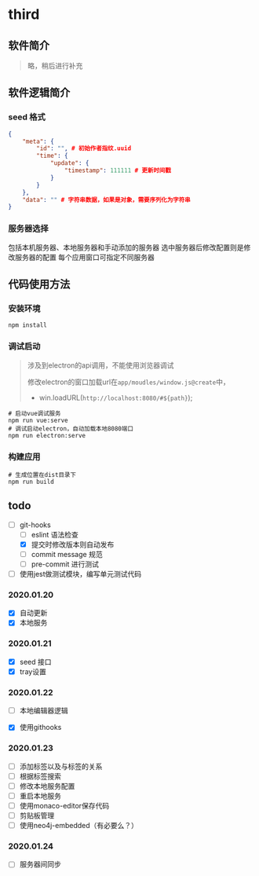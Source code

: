 # third

## 软件简介

> 略，稍后进行补充

## 软件逻辑简介

### seed 格式

``` json
{
    "meta": {
        "id": "", # 初始作者指纹.uuid
        "time": {
            "update": {
                "timestamp": 111111 # 更新时间戳
            }
        }
    },
    "data": "" # 字符串数据，如果是对象，需要序列化为字符串
}
```

### 服务器选择

包括本机服务器、本地服务器和手动添加的服务器
选中服务器后修改配置则是修改服务器的配置
每个应用窗口可指定不同服务器

## 代码使用方法

### 安装环境

``` shell
npm install
```

### 调试启动

> 涉及到electron的api调用，不能使用浏览器调试
>
> 修改electron的窗口加载url在`app/moudles/window.js@create`中，
>
> - win.loadURL(`http://localhost:8080/#${path}`);

``` shell
# 启动vue调试服务
npm run vue:serve
# 调试启动electron，自动加载本地8080端口
npm run electron:serve
```

### 构建应用


``` shell
# 生成位置在dist目录下
npm run build
```


## todo

- [ ] git-hooks
  - [ ] eslint 语法检查
  - [x] 提交时修改版本则自动发布
  - [ ] commit message 规范
  - [ ] pre-commit 进行测试
- [ ] 使用jest做测试模块，编写单元测试代码

### 2020.01.20

- [x] 自动更新
- [x] 本地服务

### 2020.01.21

- [x] seed 接口
- [x] tray设置

### 2020.01.22

- [ ] 本地编辑器逻辑
- [x] 使用githooks


### 2020.01.23

- [ ] 添加标签以及与标签的关系
- [ ] 根据标签搜索
- [ ] 修改本地服务配置
- [ ] 重启本地服务
- [ ] 使用monaco-editor保存代码
- [ ] 剪贴板管理
- [ ] 使用neo4j-embedded（有必要么？）

### 2020.01.24

- [ ] 服务器间同步